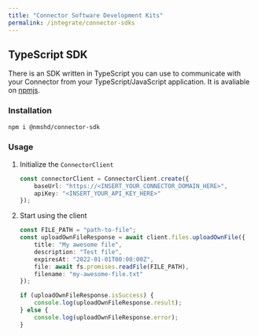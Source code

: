 ```yaml
---
title: "Connector Software Development Kits"
permalink: /integrate/connector-sdks
---
```


## TypeScript SDK

There is an SDK written in TypeScript you can use to communicate with your Connector from your TypeScript/JavaScript application. It is avaliable on [npmjs](https://www.npmjs.com/package/@nmshd/connector-sdk).

### Installation

```bash
npm i @nmshd/connector-sdk
```

### Usage

1. Initialize the `ConnectorClient`

    ```ts
    const connectorClient = ConnectorClient.create({
        baseUrl: "https://<INSERT_YOUR_CONNECTOR_DOMAIN_HERE>",
        apiKey: "<INSERT_YOUR_API_KEY_HERE>"
    });
    ```

2. Start using the client

    ```ts
    const FILE_PATH = "path-to-file";
    const uploadOwnFileResponse = await client.files.uploadOwnFile({
        title: "My awesome file",
        description: "Test file",
        expiresAt: "2022-01-01T00:00:00Z",
        file: await fs.promises.readFile(FILE_PATH),
        filename: "my-awesome-file.txt"
    });

    if (uploadOwnFileResponse.isSuccess) {
        console.log(uploadOwnFileResponse.result);
    } else {
        console.log(uploadOwnFileResponse.error);
    }
    ```
